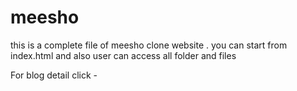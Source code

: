 # meesho
this is a complete file of meesho clone website .
you can start from index.html 
and also user can access all folder and files 

For blog detail click - 


